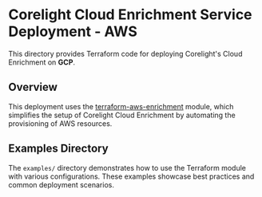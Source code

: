# Corelight Cloud Enrichment Service Deployment - AWS

This directory provides Terraform code for deploying Corelight's Cloud Enrichment
on **GCP**.

## Overview

This deployment uses the [terraform-aws-enrichment][] module, which simplifies the
setup of Corelight Cloud Enrichment by automating the provisioning of AWS resources.

[terraform-aws-enrichment]: https://github.com/corelight/terraform-aws-enrichment/

## Examples Directory

The `examples/` directory demonstrates how to use the Terraform module with
various configurations. These examples showcase best practices and common
deployment scenarios.
